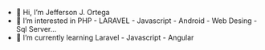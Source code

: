 - 👋 Hi, I’m Jefferson J. Ortega
- 👀 I’m interested in PHP - LARAVEL - Javascript - Android - Web Desing - Sql Server...
- 🌱 I’m currently learning Laravel - Javascript - Angular
